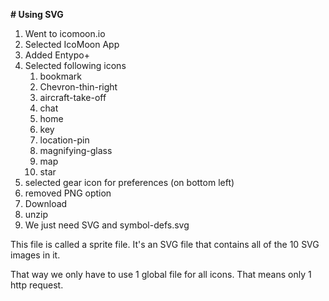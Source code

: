 **# Using SVG**

1. Went to icomoon.io
2. Selected IcoMoon App
3. Added Entypo+
4. Selected following icons
   1. bookmark
   2. Chevron-thin-right
   3. aircraft-take-off
   4. chat
   5. home
   6. key
   7. location-pin
   8. magnifying-glass
   9. map
   10. star
5. selected gear icon for preferences (on bottom left)
6. removed PNG option
7. Download
8. unzip
9. We just need SVG and symbol-defs.svg

This file is called a sprite file. It's an SVG file that contains all of the 10 SVG images in it.

That way we only have to use 1 global file for all icons. That means only 1 http request.
